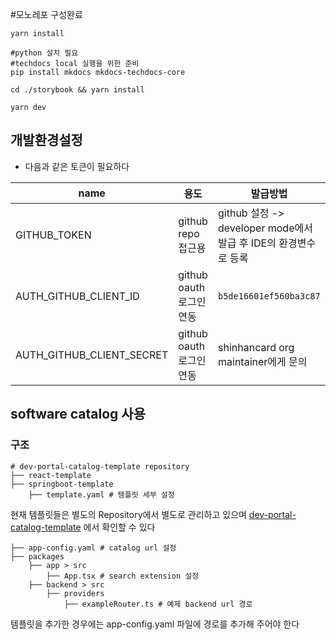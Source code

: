 #모노레포 구성완료
```shell
yarn install

#python 설치 필요
#techdocs local 실행을 위한 준비
pip install mkdocs mkdocs-techdocs-core

cd ./storybook && yarn install

yarn dev
```

## 개발환경설정
- 다음과 같은 토큰이 필요하다

|name|용도|발급방법|
|----|---|-----|
|GITHUB_TOKEN|github repo 접근용|github 설정 -> developer mode에서 발급 후 IDE의 환경변수로 등록|
|AUTH_GITHUB_CLIENT_ID|github oauth 로그인 연동|```b5de16601ef560ba3c87```|
|AUTH_GITHUB_CLIENT_SECRET|github oauth 로그인 연동|shinhancard org maintainer에게 문의|

## software catalog 사용

### 구조

```****
# dev-portal-catalog-template repository
├── react-template
├── springboot-template
    ├── template.yaml # 템플릿 세부 설정
```
현재 템플릿들은 별도의 Repository에서 별도로 관리하고 있으며
[dev-portal-catalog-template](https://github.com/shinhancard/dev-portal-catalog-template
) 에서 확인할 수 있다

```
├── app-config.yaml # catalog url 설정
├── packages
    ├── app > src
        ├── App.tsx # search extension 설정
    ├── backend > src
        ├── providers
            ├── exampleRouter.ts # 예제 backend url 경로
```
템플릿을 추가한 경우에는 app-config.yaml 파일에 경로를 추가해 주어야 한다

